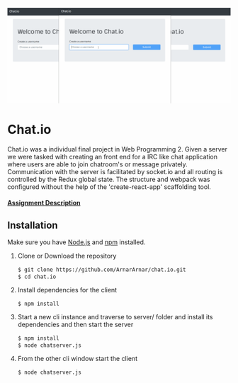 ![Walkthrough](/Chat.io-walkthrough.gif?raw=true)

# Chat.io

Chat.io was a individual final project in Web Programming 2. Given a server we were tasked with creating an front end for a IRC like chat application where users are able to join chatroom's or message privately. Communication with the server is facilitated by socket.io and all routing is controlled by the Redux global state. The structure and webpack was configured without the help of the 'create-react-app' scaffolding tool.

#### [Assignment Description](/Assignment-description-chatio.pdf)

## Installation
Make sure you have [Node.js](https://nodejs.org/) and [npm](https://www.npmjs.com/) installed.

1. Clone or Download the repository

	```
	$ git clone https://github.com/ArnarArnar/chat.io.git
	$ cd chat.io
	```
2. Install dependencies for the client

	```
	$ npm install
	```

4. Start a new cli instance and traverse to server/ folder and install its dependencies and then start the server

	```
	$ npm install
	$ node chatserver.js
	```

5. From the other cli window start the client

	```
	$ node chatserver.js
	```